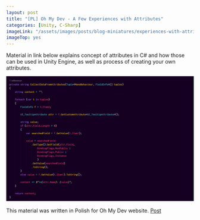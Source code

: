 ```yaml
---
layout: post
title: "[PL] Oh My Dev - A Few Experiences with Attributes"
categories: [Unity, C-Sharp]
imageLink: "/assets/images/posts/blog-miniatures/experiences-with-attributes.jpg"
imageTop: yes
---
```

Material in link below explains concept of attributes in C# and how those can be used in Unity Engine, 
as well as process of creating your own attributes.

![Attribute screen](/assets/images/posts/blog-miniatures/experiences-with-attributes.jpg)

This material was written in Polish for Oh My Dev website.
[Post](https://ohmydev.pl/post/unity-moich-pare-doswiadczen-z-atrybutami-49g4)